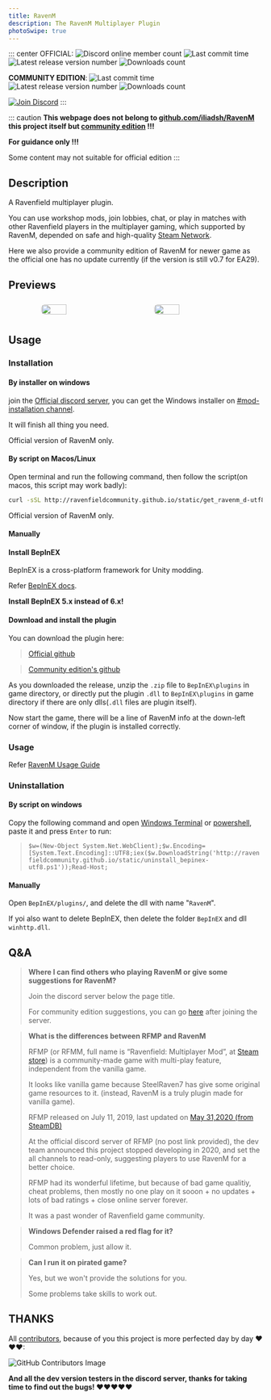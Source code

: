 ```yaml
---
title: RavenM 
description: The RavenM Multiplayer Plugin
photoSwipe: true
---
```


::: center
OFFICIAL: ![Discord online member count](https://img.shields.io/discord/458403487982682113.svg?label=Discord&logo=Discord&colorB=7289da&style=flat-square) ![Last commit time](https://img.shields.io/github/last-commit/ABigPickle/RavenM.svg?style=flat-square&) ![Latest release version number](https://img.shields.io/github/v/release/ABigPickle/RavenM?label=release&logo=GitHub&style=flat-square) ![Downloads count](https://img.shields.io/github/downloads/ABigPickle/RavenM/total.svg?logo=GitHub&style=flat-square)

**COMMUNITY EDITION**: ![Last commit time](https://img.shields.io/github/last-commit/RavenfieldCommunity/RavenM.svg?style=flat-square&) ![Latest release version number ](https://img.shields.io/github/v/release/RavenfieldCommunity/RavenM?label=release&logo=GitHub&style=flat-square) ![Downloads count](https://img.shields.io/github/downloads/RavenfieldCommunity/RavenM/total.svg?logo=GitHub&style=flat-square)

 [![Join Discord]( https://img.shields.io/badge/discord-JOIN%20DISCORD%20SERVER-grey.svg?style=for-the-badge&logo=discord&colorB=7289da)](https://discord.gg/63zE4gY)
:::

::: caution
**This webpage does not belong to [github.com/iliadsh/RavenM](https://github.com/iliadsh/RavenM) this project itself but [community edition](https://github.com/RavenfieldCommunity/RavenM) !!!**

**For guidance only !!!**

Some content may not suitable for official edition
:::

## Description

A Ravenfield multiplayer plugin.

You can use workshop mods, join lobbies, chat, or play in matches with other Ravenfield players in the multiplayer gaming, which supported by RavenM, depended on safe and high-quality [Steam Network](https://partner.steamgames.com/doc/features/multiplayer).

Here we also provide a community edition of RavenM for newer game as the official one has no update currently (if the version is still v0.7 for EA29).

## Previews

<!-- markdownlint-disable -->
<!-- from https://github.com/vuepress-theme-hope/vuepress-theme-hope/blob/main/docs/theme/src/zh/guide/feature/photo-swipe.md -->
<div class="image-preview">
  <img src="https://ravenfieldcommunity.github.io/docs-img/Projects/ravenm.001.en.png" />
  <img src="https://ravenfieldcommunity.github.io/docs-img/Projects/ravenm.002.png" />
</div>

<style>
  .image-preview {
    display: flex;
    justify-content: space-evenly;
    align-items: center;
    flex-wrap: wrap;
  }

  .image-preview > img {
     box-sizing: border-box;
     width: 33.3% !important;
     padding: 9px;
     border-radius: 16px;
  }

  @media (max-width: 719px){
    .image-preview > img {
      width: 50% !important;
    }
  }

  @media (max-width: 419px){
    .image-preview > img {
      width: 100% !important;
    }
  }
</style>

<!-- markdownlint-restore -->

## Usage

### Installation

#### By installer on windows

join the [Official discord server](https://discord.gg/63zE4gY), you can get the Windows installer on [#mod-installation channel](https://discord.com/channels/458403487982682113/458455470793949234).

It will finish all thing you need.

Official version of RavenM only.

#### By script on Macos/Linux
Open terminal and run the following command, then follow the script(on macos, this script may work badly):

```sh
curl -sSL http://ravenfieldcommunity.github.io/static/get_ravenm_d-utf8.sh | bash
```

Official version of RavenM only.

#### Manually

#### Install BepInEX
BepInEX is a cross-platform framework for Unity modding.

Refer [BepInEX docs](https://docs.bepinex.dev/articles/user_guide/installation/index.html).

**Install BepInEX 5.x instead of 6.x!**

#### Download and install the plugin

You can download the plugin here:

> [Official github](https://github.com/iliadsh/RavenM/releases)

> [Community edition's github](https://github.com/RavenfieldCommunity/RavenM/releases)

As you downloaded the release, unzip the `.zip` file to `BepInEX\plugins` in game directory, or directly put the plugin `.dll` to `BepInEX\plugins` in game directory if there are only dlls(`.dll` files are plugin itself).

Now start the game, there will be a line of RavenM info at the down-left corner of window, if the plugin is installed correctly.

### Usage

Refer [RavenM Usage Guide](/en/in-GAME/ravenm.md)

### Uninstallation

#### By script on windows 

Copy the following command and open [Windows Terminal](https://apps.microsoft.com/detail/9n0dx20hk701) or [powershell](https://learn.microsoft.com/en-us/powershell/scripting/windows-powershell/starting-windows-powershell?view=powershell-7.5), paste it and press `Enter` to run:
> `$w=(New-Object System.Net.WebClient);$w.Encoding=[System.Text.Encoding]::UTF8;iex($w.DownloadString('http://ravenfieldcommunity.github.io/static/uninstall_bepinex-utf8.ps1'));Read-Host;`

#### Manually

Open `BepInEX/plugins/`, and delete the dll with name "`RavenM`".

If yoi also want to delete BepInEX, then delete the folder `BepInEX` and dll `winhttp.dll`.

## Q&A

> **Where I can find others who playing RavenM or give some suggestions for RavenM?**
>
> Join the discord server below the page title.
>
> For community edition suggestions, you can go [here](https://discord.com/channels/458403487982682113/1370918742795616276) after joining the server.

> **What is the differences between RFMP and RavenM**
>
> RFMP (or RFMM, full name is “Ravenfield: Multiplayer Mod”, at [Steam store](https://store.steampowered.com/app/1104390)) is a community-made game with multi-play feature, independent from the vanilla game.
>
> It looks like vanilla game because SteelRaven7 has give some original game resources to it. (instead, RavenM is a truly plugin made for vanilla game).
>
> RFMP released on July 11, 2019, last updated on [May 31,2020 (from SteamDB)](https://steamdb.info/app/1104390/patchnotes/)
>
> At the official discord server of RFMP (no post link provided), the dev team announced this project stopped developing in 2020, and set the all channels to read-only, suggesting players to use RavenM for a better choice.
>
> RFMP had its wonderful lifetime, but because of bad game qualitiy, cheat problems, then mostly no one play on it sooon + no updates + lots of bad ratings + close online server forever.
>
> It was a past wonder of Ravenfield game community.


> **Windows Defender raised a red flag for it?**
> 
> Common problem, just allow it.


> **Can I run it on pirated game?**
>
> Yes, but we won't provide the solutions for you.
>
> Some problems take skills to work out.


## THANKS

All [contributors](https://github.com/RavenfieldCommunity/RavenM/graphs/contributors), because of you this project is more perfected day by day ❤❤❤:

![GitHub Contributors Image](https://contrib.rocks/image?repo=RavenfieldCommunity/RavenM)

**And all the dev version testers in the discord server, thanks for taking time to find out the bugs! ❤❤❤❤️❤️**
